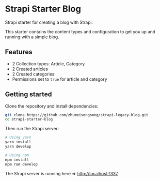# Strapi Starter Blog

Strapi starter for creating a blog with Strapi.

This starter contains the content types and configuration to get you up and running with a simple blog.

## Features

  - 2 Collection types: Article, Category
  - 2 Created articles
  - 2 Created categories
  - Permissions set to `true` for article and category

## Getting started

Clone the repository and install dependencies:

```bash
git clone https://github.com/zhumeisongsong/strapi-legacy-blog.git
cd strapi-starter-blog
```

Then run the Strapi server:

```bash
# Using yarn
yarn install
yarn develop

# Using npm
npm install
npm run develop
```

The Strapi server is running here => [http://localhost:1337](http://localhost:1337)
